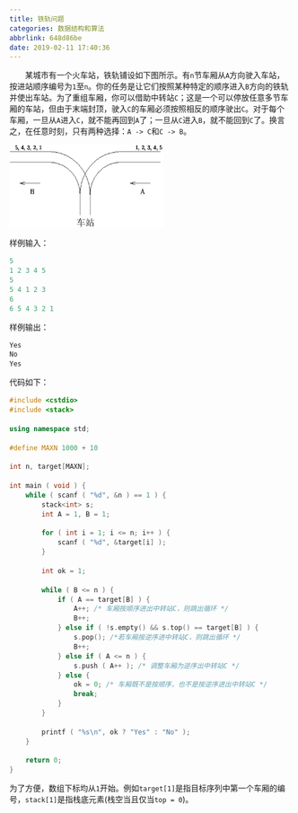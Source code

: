 ```yaml
---
title: 铁轨问题
categories: 数据结构和算法
abbrlink: 648d86be
date: 2019-02-11 17:40:36
---
```

&emsp;&emsp;某城市有一个火车站，铁轨铺设如下图所示。有`n`节车厢从`A`方向驶入车站，按进站顺序编号为`1`至`n`。你的任务是让它们按照某种特定的顺序进入`B`方向的铁轨并使出车站。为了重组车厢，你可以借助中转站`C`；这是一个可以停放任意多节车厢的车站，但由于末端封顶，驶入`C`的车厢必须按照相反的顺序驶出`C`。对于每个车厢，一旦从`A`进入`C`，就不能再回到`A`了；一旦从`C`进入`B`，就不能回到`C`了。换言之，在任意时刻，只有两种选择：`A -> C`和`C -> B`。<!--more-->

<img src="./铁轨问题/1.png" height="148" width="274">

样例输入：

``` cpp
5
1 2 3 4 5
5
5 4 1 2 3
6
6 5 4 3 2 1
```

样例输出：

``` cpp
Yes
No
Yes
```

代码如下：

``` cpp
#include <cstdio>
#include <stack>
​
using namespace std;
​
#define MAXN 1000 + 10
​
int n, target[MAXN];
​
int main ( void ) {
    while ( scanf ( "%d", &n ) == 1 ) {
        stack<int> s;
        int A = 1, B = 1;
​
        for ( int i = 1; i <= n; i++ ) {
            scanf ( "%d", &target[i] );
        }
​
        int ok = 1;
​
        while ( B <= n ) {
            if ( A == target[B] ) {
                A++; /* 车厢按顺序进出中转站C，则跳出循环 */
                B++;
            } else if ( !s.empty() && s.top() == target[B] ) {
                s.pop(); /*若车厢按逆序进中转站C，则跳出循环 */
                B++;
            } else if ( A <= n ) {
                s.push ( A++ ); /* 调整车厢为逆序出中转站C */
            } else {
                ok = 0; /* 车厢既不是按顺序，也不是按逆序进出中转站C */
                break;
            }
        }
​
        printf ( "%s\n", ok ? "Yes" : "No" );
    }
​
    return 0;
}
```

为了方便，数组下标均从`1`开始。例如`target[1]`是指目标序列中第一个车厢的编号，`stack[1]`是指栈底元素(栈空当且仅当`top = 0`)。